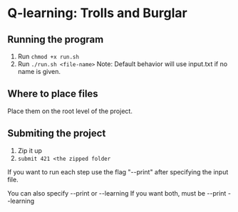 # Q-learning: Trolls and Burglar

## Running the program
1. Run `chmod +x run.sh`
2. Run `./run.sh <file-name>`
Note: Default behavior will use input.txt if no name is given.

## Where to place files
Place them on the root level of the project.

## Submiting the project
1. Zip it up
2. `submit 421 <the zipped folder`

If you want to run each step use the flag "--print" after specifying the input file.

You can also specify --print or --learning
If you want both, must be --print --learning